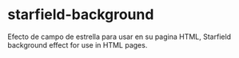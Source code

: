# starfield-background
Efecto de campo de estrella para usar en su pagina HTML,  Starfield background effect for use in HTML pages.
